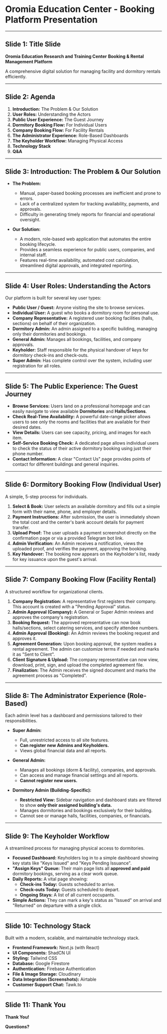 
# Oromia Education Center - Booking Platform Presentation

---

## Slide 1: Title Slide

**Oromia Education Research and Training Center**
**Booking & Rental Management Platform**

A comprehensive digital solution for managing facility and dormitory rentals efficiently.

---

## Slide 2: Agenda

1.  **Introduction:** The Problem & Our Solution
2.  **User Roles:** Understanding the Actors
3.  **Public User Experience:** The Guest Journey
4.  **Dormitory Booking Flow:** For Individual Users
5.  **Company Booking Flow:** For Facility Rentals
6.  **The Administrator Experience:** Role-Based Dashboards
7.  **The Keyholder Workflow:** Managing Physical Access
8.  **Technology Stack**
9.  **Q&A**

---

## Slide 3: Introduction: The Problem & Our Solution

*   **The Problem:**
    *   Manual, paper-based booking processes are inefficient and prone to errors.
    *   Lack of a centralized system for tracking availability, payments, and approvals.
    *   Difficulty in generating timely reports for financial and operational oversight.

*   **Our Solution:**
    *   A modern, role-based web application that automates the entire booking lifecycle.
    *   Provides a seamless experience for public users, companies, and internal staff.
    *   Features real-time availability, automated cost calculation, streamlined digital approvals, and integrated reporting.

---

## Slide 4: User Roles: Understanding the Actors

Our platform is built for several key user types:

*   **Public User / Guest:** Anyone visiting the site to browse services.
*   **Individual User:** A guest who books a dormitory room for personal use.
*   **Company Representative:** A registered user booking facilities (halls, sections) on behalf of their organization.
*   **Dormitory Admin:** An admin assigned to a specific building, managing only their dormitories and bookings.
*   **General Admin:** Manages all bookings, facilities, and company approvals.
*   **Keyholder:** Staff responsible for the physical handover of keys for dormitory check-ins and check-outs.
*   **Super Admin:** Has complete control over the system, including user registration for all roles.

---

## Slide 5: The Public Experience: The Guest Journey

*   **Browse Services:** Users land on a professional homepage and can easily navigate to view available **Dormitories** and **Halls/Sections**.
*   **Check Real-Time Availability:** A powerful date-range picker allows users to see only the rooms and facilities that are available for their desired dates.
*   **View Details:** Users can see capacity, pricing, and images for each item.
*   **Self-Service Booking Check:** A dedicated page allows individual users to check the status of their active dormitory booking using just their phone number.
*   **Contact Information:** A clear "Contact Us" page provides points of contact for different buildings and general inquiries.

---

## Slide 6: Dormitory Booking Flow (Individual User)

A simple, 5-step process for individuals.

1.  **Select & Book:** User selects an available dormitory and fills out a simple form with their name, phone, and employer details.
2.  **Payment Instructions:** After submission, the user is immediately shown the total cost and the center's bank account details for payment transfer.
3.  **Upload Proof:** The user uploads a payment screenshot directly on the confirmation page or via a provided Telegram bot link.
4.  **Admin Verification:** An Admin receives a notification, views the uploaded proof, and verifies the payment, approving the booking.
5.  **Key Handover:** The booking now appears on the Keyholder's list, ready for key issuance upon the guest's arrival.

---

## Slide 7: Company Booking Flow (Facility Rental)

A structured workflow for organizational clients.

1.  **Company Registration:** A representative first registers their company. This account is created with a "Pending Approval" status.
2.  **Admin Approval (Company):** A General or Super Admin reviews and approves the company's registration.
3.  **Booking Request:** The approved representative can now book halls/sections, select catering services, and specify attendee numbers.
4.  **Admin Approval (Booking):** An Admin reviews the booking request and approves it.
5.  **Agreement Generation:** Upon booking approval, the system readies a rental agreement. The admin can customize terms if needed and marks it as "Sent to Client".
6.  **Client Signature & Upload:** The company representative can now view, download, print, sign, and upload the completed agreement file.
7.  **Finalization:** The Admin receives the signed document and marks the agreement process as "Completed".

---

## Slide 8: The Administrator Experience (Role-Based)

Each admin level has a dashboard and permissions tailored to their responsibilities.

*   **Super Admin:**
    *   Full, unrestricted access to all site features.
    *   **Can register new Admins and Keyholders.**
    *   Views global financial data and all reports.

*   **General Admin:**
    *   Manages all bookings (dorm & facility), companies, and approvals.
    *   Can access and manage financial settings and all reports.
    *   **Cannot register new users.**

*   **Dormitory Admin (Building-Specific):**
    *   **Restricted View:** Sidebar navigation and dashboard stats are filtered to show **only their assigned building's data.**
    *   Manages dormitories and bookings exclusively for their building.
    *   Cannot see or manage halls, facilities, companies, or financials.

---

## Slide 9: The Keyholder Workflow

A streamlined process for managing physical access to dormitories.

*   **Focused Dashboard:** Keyholders log in to a simple dashboard showing key stats like "Keys Issued" and "Keys Pending Issuance".
*   **"Assign Keys" Queue:** Their main page lists all **approved and paid** dormitory bookings, serving as a clear work queue.
*   **Daily Reports:** A vital page showing:
    *   **Check-ins Today:** Guests scheduled to arrive.
    *   **Check-outs Today:** Guests scheduled to depart.
    *   **Ongoing Stays:** A list of all current occupants.
*   **Simple Actions:** They can mark a key's status as "Issued" on arrival and "Returned" on departure with a single click.

---

## Slide 10: Technology Stack

Built with a modern, scalable, and maintainable technology stack.

*   **Frontend Framework:** Next.js (with React)
*   **UI Components:** ShadCN UI
*   **Styling:** Tailwind CSS
*   **Database:** Google Firestore
*   **Authentication:** Firebase Authentication
*   **File & Image Storage:** Cloudinary
*   **Data Integration (Screenshots):** Airtable
*   **Customer Support Chat:** Tawk.to

---

## Slide 11: Thank You

**Thank You!**

**Questions?**

